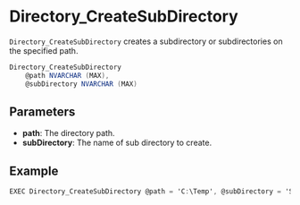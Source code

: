 # Directory_CreateSubDirectory

`Directory_CreateSubDirectory` creates a subdirectory or subdirectories on the specified path. 

```csharp
Directory_CreateSubDirectory 
    @path NVARCHAR (MAX), 
    @subDirectory NVARCHAR (MAX)
```

## Parameters

 - **path**: The directory path.
 - **subDirectory**: The name of sub directory to create.

## Example

```csharp
EXEC Directory_CreateSubDirectory @path = 'C:\Temp', @subDirectory = 'SubDir' 
```

